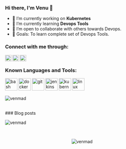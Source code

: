 ### Hi there, I'm Venu 👋

- 🔭 I’m currently working on **Kubernetes**
- 🌱 I’m currently learning **Devops Tools**
- 👯 I’m open to collaborate with others towards Devops.
- 🥅 Goals: To learn complete set of Devops Tools.

### Connect with me through:

<a href="https://www.linkedin.com/in/palugulavenumadhav/"> 
  <img align="left" alt="Linkedin Venumadhav" width="21px" src="https://cdn.jsdelivr.net/npm/simple-icons@3.0.1/icons/linkedin.svg" /> 
</a>
<a href="https://medium.com/@venumadhav888">
  <img align="left" alt="Medium Venu" width="21px" src="https://cdn.jsdelivr.net/npm/simple-icons@3.0.1/icons/medium.svg" />
</a>
<a href="https://fb.com/venmad">
  <img align="left" alt="FB Venu" width="21px" src="https://cdn.jsdelivr.net/npm/simple-icons@3.0.1/icons/facebook.svg" alt="venmad" />
</a>
<br />

### Known Languages and Tools:

<p align="left">
  <img src="https://www.vectorlogo.zone/logos/gnu_bash/gnu_bash-icon.svg" alt="bash" width="40" height="40"/> 
  <img src="https://devicons.github.io/devicon/devicon.git/icons/docker/docker-original-wordmark.svg" alt="docker" width="40" height="40"/> 
  <img src="https://www.vectorlogo.zone/logos/git-scm/git-scm-icon.svg" alt="git" width="40" height="40"/> 
  <img src="https://www.vectorlogo.zone/logos/jenkins/jenkins-icon.svg" alt="jenkins" width="40" height="40"/> 
  <img src="https://www.vectorlogo.zone/logos/kubernetes/kubernetes-icon.svg" alt="kubernetes" width="40" height="40"/> 
  <img src="https://devicons.github.io/devicon/devicon.git/icons/linux/linux-original.svg" alt="linux" width="40" height="40"/>
</p>

<p align="left">
  <img src="https://github-readme-stats.vercel.app/api/top-langs/?username=venmad&layout=compact&hide=html&theme=tokyonight&line_height=27" alt="venmad"/>
</p>

<br />
### Blog posts
<!-- BLOG-POST-LIST:START -->
<!-- BLOG-POST-LIST:END -->

<p align="left">
<img  src="https://github-readme-stats.vercel.app/api?username=venmad&show_icons=true&theme=tokyonight" alt="venmad" />
</p>

<br />

<p align="center"> <img src="https://komarev.com/ghpvc/?username=venmad" alt="venmad" /> </p>
